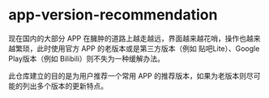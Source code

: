 # app-version-recommendation

现在国内的大部分 APP 在臃肿的道路上越走越远，界面越来越花哨，操作也越来越繁琐，此时使用官方 APP 的老版本或是第三方版本（例如 贴吧Lite）、Google Play版本（例如 Bilibili）则不失为一种缓解办法。

此仓库建立的目的是为用户推荐一个常用 APP 的推荐版本，如果为老版本则尽可能的列出多个版本的更新特点。
